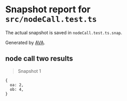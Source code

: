 # Snapshot report for `src/nodeCall.test.ts`

The actual snapshot is saved in `nodeCall.test.ts.snap`.

Generated by [AVA](https://ava.li).

## node call two results

> Snapshot 1

    {
      oa: 2,
      ob: 4,
    }
